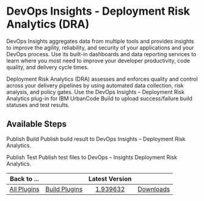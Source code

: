 
DevOps Insights - Deployment Risk Analytics (DRA)
=================================================


DevOps Insights aggregates data from multiple tools and provides insights to improve the agility, reliability, and security of your applications and your DevOps process. Use its built-in dashboards and data reporting services to learn where you most need to improve your developer productivity, code quality, and delivery cycle times.


Deployment Risk Analytics (DRA) assesses and enforces quality and control across your delivery pipelines by using automated data collection, risk analysis, and policy gates. Use the DevOps Insights – Deployment Risk Analytics plug-in for IBM UrbanCode Build to upload success/failure build statuses and test results.


Available Steps
---------------

Publish Build Publish build result to DevOps Insights – Deployment Risk Analytics.

Publish Test Publish test files to DevOps – Insights Deployment Risk Analytics.



|Back to ...||Latest Version||
| :---: | :---: | :---: | :---: |
|[All Plugins](../../index.md)|[Build Plugins](../README.md)|[1.939632](https://raw.githubusercontent.com/UrbanCode/IBM-UCB-PLUGINS/main/files/bluemix-deployment-risk-analytics/devops-insights-deployment-risk-analytics-ubuild-1.939632.zip)|[Downloads](downloads.md)|
